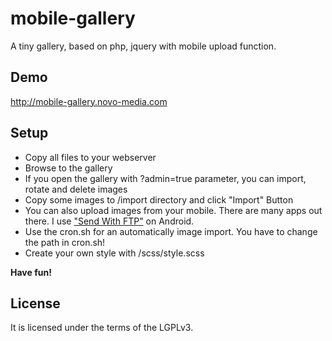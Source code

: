 # mobile-gallery
A tiny gallery, based on php, jquery with mobile upload function.

## Demo

http://mobile-gallery.novo-media.com

## Setup

* Copy all files to your webserver
* Browse to the gallery
* If you open the gallery with ?admin=true parameter, you can import, rotate and delete images
* Copy some images to /import directory and click "Import" Button
* You can also upload images from your mobile. There are many apps out there. I use ["Send With FTP"](http://michael.totschnig.org/SendWithFtp/) on Android.
* Use the cron.sh for an automatically image import. You have to change the path in cron.sh!
* Create your own style with /scss/style.scss

**Have fun!**

License
-------

It is licensed under the terms of the LGPLv3.